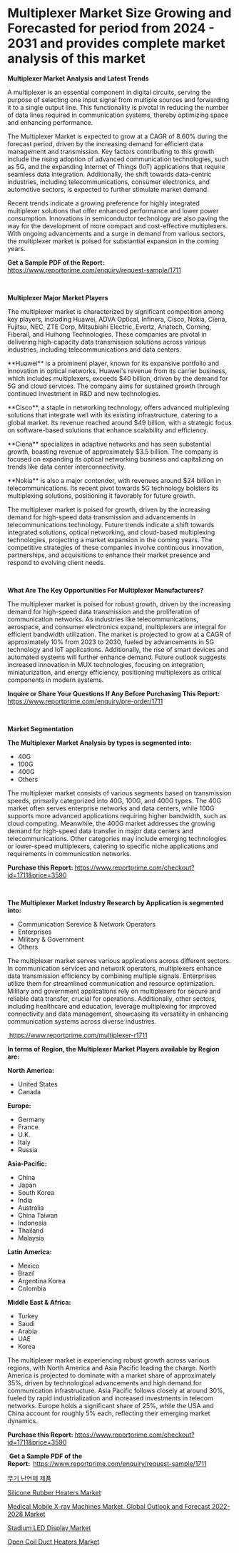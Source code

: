 <p><h1>Multiplexer Market Size Growing and Forecasted for period from 2024 - 2031 and provides complete market analysis of this market</h1></p><p><strong>Multiplexer Market Analysis and Latest Trends</strong></p>
<p><p>A multiplexer is an essential component in digital circuits, serving the purpose of selecting one input signal from multiple sources and forwarding it to a single output line. This functionality is pivotal in reducing the number of data lines required in communication systems, thereby optimizing space and enhancing performance.</p><p>The Multiplexer Market is expected to grow at a CAGR of 8.60% during the forecast period, driven by the increasing demand for efficient data management and transmission. Key factors contributing to this growth include the rising adoption of advanced communication technologies, such as 5G, and the expanding Internet of Things (IoT) applications that require seamless data integration. Additionally, the shift towards data-centric industries, including telecommunications, consumer electronics, and automotive sectors, is expected to further stimulate market demand.</p><p>Recent trends indicate a growing preference for highly integrated multiplexer solutions that offer enhanced performance and lower power consumption. Innovations in semiconductor technology are also paving the way for the development of more compact and cost-effective multiplexers. With ongoing advancements and a surge in demand from various sectors, the multiplexer market is poised for substantial expansion in the coming years.</p></p>
<p><strong>Get a Sample PDF of the Report:&nbsp;</strong> <a href="https://www.reportprime.com/enquiry/request-sample/1711">https://www.reportprime.com/enquiry/request-sample/1711</a></p>
<p>&nbsp;</p>
<p><strong>Multiplexer Major Market Players</strong></p>
<p><p>The multiplexer market is characterized by significant competition among key players, including Huawei, ADVA Optical, Infinera, Cisco, Nokia, Ciena, Fujitsu, NEC, ZTE Corp, Mitsubishi Electric, Evertz, Ariatech, Corning, Fiberail, and Huihong Technologies. These companies are pivotal in delivering high-capacity data transmission solutions across various industries, including telecommunications and data centers.</p><p>**Huawei** is a prominent player, known for its expansive portfolio and innovation in optical networks. Huawei's revenue from its carrier business, which includes multiplexers, exceeds $40 billion, driven by the demand for 5G and cloud services. The company aims for sustained growth through continued investment in R&D and new technologies.</p><p>**Cisco**, a staple in networking technology, offers advanced multiplexing solutions that integrate well with its existing infrastructure, catering to a global market. Its revenue reached around $49 billion, with a strategic focus on software-based solutions that enhance scalability and efficiency.</p><p>**Ciena** specializes in adaptive networks and has seen substantial growth, boasting revenue of approximately $3.5 billion. The company is focused on expanding its optical networking business and capitalizing on trends like data center interconnectivity.</p><p>**Nokia** is also a major contender, with revenues around $24 billion in telecommunications. Its recent pivot towards 5G technology bolsters its multiplexing solutions, positioning it favorably for future growth.</p><p>The multiplexer market is poised for growth, driven by the increasing demand for high-speed data transmission and advancements in telecommunications technology. Future trends indicate a shift towards integrated solutions, optical networking, and cloud-based multiplexing technologies, projecting a market expansion in the coming years. The competitive strategies of these companies involve continuous innovation, partnerships, and acquisitions to enhance their market presence and respond to evolving client needs.</p></p>
<p>&nbsp;</p>
<p><strong>What Are The Key Opportunities For Multiplexer Manufacturers?</strong></p>
<p><p>The multiplexer market is poised for robust growth, driven by the increasing demand for high-speed data transmission and the proliferation of communication networks. As industries like telecommunications, aerospace, and consumer electronics expand, multiplexers are integral for efficient bandwidth utilization. The market is projected to grow at a CAGR of approximately 10% from 2023 to 2030, fueled by advancements in 5G technology and IoT applications. Additionally, the rise of smart devices and automated systems will further enhance demand. Future outlook suggests increased innovation in MUX technologies, focusing on integration, miniaturization, and energy efficiency, positioning multiplexers as critical components in modern systems.</p></p>
<p><strong>Inquire or Share Your Questions If Any Before Purchasing This Report:</strong> <a href="https://www.reportprime.com/enquiry/pre-order/1711">https://www.reportprime.com/enquiry/pre-order/1711</a></p>
<p>&nbsp;</p>
<p><strong>Market Segmentation</strong></p>
<p><strong>The Multiplexer Market Analysis by types is segmented into:</strong></p>
<p><ul><li>40G</li><li>100G</li><li>400G</li><li>Others</li></ul></p>
<p><p>The multiplexer market consists of various segments based on transmission speeds, primarily categorized into 40G, 100G, and 400G types. The 40G market often serves enterprise networks and data centers, while 100G supports more advanced applications requiring higher bandwidth, such as cloud computing. Meanwhile, the 400G market addresses the growing demand for high-speed data transfer in major data centers and telecommunications. Other categories may include emerging technologies or lower-speed multiplexers, catering to specific niche applications and requirements in communication networks.</p></p>
<p><strong>Purchase this Report:&nbsp;</strong><a href="https://www.reportprime.com/checkout?id=1711&price=3590">https://www.reportprime.com/checkout?id=1711&price=3590</a></p>
<p>&nbsp;</p>
<p><strong>The Multiplexer Market Industry Research by Application is segmented into:</strong></p>
<p><ul><li>Communication Serevice & Network Operators</li><li>Enterprises</li><li>Military & Government</li><li>Others</li></ul></p>
<p><p>The multiplexer market serves various applications across different sectors. In communication services and network operators, multiplexers enhance data transmission efficiency by combining multiple signals. Enterprises utilize them for streamlined communication and resource optimization. Military and government applications rely on multiplexers for secure and reliable data transfer, crucial for operations. Additionally, other sectors, including healthcare and education, leverage multiplexing for improved connectivity and data management, showcasing its versatility in enhancing communication systems across diverse industries.</p></p>
<p><a href="https://www.reportprime.com/multiplexer-r1711">&nbsp;https://www.reportprime.com/multiplexer-r1711</a></p>
<p><strong>In terms of Region, the Multiplexer Market Players available by Region are:</strong></p>
<p>
    <p> <strong> North America: </strong>
        <ul>
            <li>United States</li>
            <li>Canada</li>
        </ul>
        </p> 
    <p> <strong> Europe: </strong>
        <ul>
            <li>Germany</li>
            <li>France</li>
            <li>U.K.</li>
            <li>Italy</li>
            <li>Russia</li>
        </ul>
        </p> 
    <p> <strong> Asia-Pacific: </strong>
        <ul>
            <li>China</li>
            <li>Japan</li>
            <li>South Korea</li>
            <li>India</li>
            <li>Australia</li>
            <li>China Taiwan</li>
            <li>Indonesia</li>
            <li>Thailand</li>
            <li>Malaysia</li>
        </ul>
        </p> 
    <p> <strong> Latin America: </strong>
        <ul>
            <li>Mexico</li>
            <li>Brazil</li>
            <li>Argentina Korea</li>
            <li>Colombia</li>
        </ul>
        </p> 
    <p> <strong> Middle East & Africa: </strong>
        <ul>
            <li>Turkey</li>
            <li>Saudi</li>
            <li>Arabia</li>
            <li>UAE</li>
            <li>Korea</li>
        </ul>
    </p>
    </p>
<p><p>The multiplexer market is experiencing robust growth across various regions, with North America and Asia Pacific leading the charge. North America is projected to dominate with a market share of approximately 35%, driven by technological advancements and high demand for communication infrastructure. Asia Pacific follows closely at around 30%, fueled by rapid industrialization and increased investments in telecom networks. Europe holds a significant share of 25%, while the USA and China account for roughly 5% each, reflecting their emerging market dynamics.</p></p>
<p><strong>Purchase this Report: </strong><a href="https://www.reportprime.com/checkout?id=1711&price=3590">https://www.reportprime.com/checkout?id=1711&price=3590</a></p>
<p>&nbsp;<strong>Get a Sample PDF of the Report:&nbsp;&nbsp;</strong><a href="https://www.reportprime.com/enquiry/request-sample/1711">https://www.reportprime.com/enquiry/request-sample/1711</a></p>
<p><strong></strong></p>
<p><p><a href="https://medium.com/@fernandotryo5lson96765/%EA%B8%80%EB%A1%9C%EB%B2%8C-%EB%AC%B4%EA%B8%B0%EC%A7%88-%EB%82%9C%EC%97%B0%EC%A0%9C-%EC%A0%9C%ED%92%88-%EC%8B%9C%EC%9E%A5-%EB%B6%84%EC%84%9D-%ED%8A%B8%EB%A0%8C%EB%93%9C-%EC%98%88%EC%B8%A1-%EB%B0%8F-%EC%84%B1%EC%9E%A5-%EA%B8%B0%ED%9A%8C-2024-2031-179%ED%8E%98%EC%9D%B4%EC%A7%80-%EB%B3%B4%EA%B3%A0%EC%84%9C-ff9781e88325">무기 난연제 제품</a></p><p><a href="https://www.linkedin.com/pulse/silicone-rubber-heaters-industry-sector-market-dynamics-future-7vrgc?trackingId=2P2Wd1rtT1KGrEYgn4votQ%3D%3D">Silicone Rubber Heaters Market</a></p><p><a href="https://medium.com/@go-emi/the-medical-mobile-x-ray-machines-market-global-outlook-and-forecast-2022-2028-market-industry-8d90d50162a6">Medical Mobile X-ray Machines Market, Global Outlook and Forecast 2022-2028 Market</a></p><p><a href="https://github.com/BretDuke76/Market-Research-Report-List-1/blob/main/stadium-led-display-market.md">Stadium LED Display Market</a></p><p><a href="https://www.linkedin.com/pulse/global-open-coil-duct-heaters-industry-research-report-competitive-nirlc?trackingId=dvhBtOTOQiShEz3H%2BWNSPw%3D%3D">Open Coil Duct Heaters Market</a></p></p>